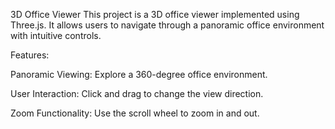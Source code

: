 3D Office Viewer
This project is a 3D office viewer implemented using Three.js. It allows users to navigate through a panoramic office environment with intuitive controls.

Features:

Panoramic Viewing: Explore a 360-degree office environment.​

User Interaction: Click and drag to change the view direction.​

Zoom Functionality: Use the scroll wheel to zoom in and out.


